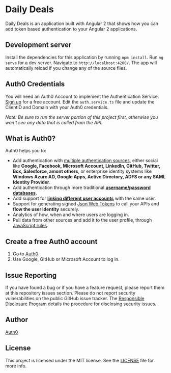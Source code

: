 # Daily Deals

Daily Deals is an application built with Angular 2 that shows how you can add token based authentication to your Angular 2 applications. 

## Development server
Install the dependencies for this application by running `npm install`. Run `ng serve` for a dev server. Navigate to `http://localhost:4200/`. The app will automatically reload if you change any of the source files.

## Auth0 Credentials

You will need an Auth0 Account to implement the Authentication Service. [Sign up](https://auth0.com/signup) for a free account. Edit the `auth.service.ts` file and update the ClientID and Domain with your Auth0 credentials.

*Note: Be sure to run the server portion of this project first, otherwise you won't see any data that is called from the API.*

## What is Auth0?

Auth0 helps you to:

* Add authentication with [multiple authentication sources](https://docs.auth0.com/identityproviders), either social like **Google, Facebook, Microsoft Account, LinkedIn, GitHub, Twitter, Box, Salesforce, amont others**, or enterprise identity systems like **Windows Azure AD, Google Apps, Active Directory, ADFS or any SAML Identity Provider**.
* Add authentication through more traditional **[username/password databases](https://docs.auth0.com/mysql-connection-tutorial)**.
* Add support for **[linking different user accounts](https://docs.auth0.com/link-accounts)** with the same user.
* Support for generating signed [Json Web Tokens](https://docs.auth0.com/jwt) to call your APIs and **flow the user identity** securely.
* Analytics of how, when and where users are logging in.
* Pull data from other sources and add it to the user profile, through [JavaScript rules](https://docs.auth0.com/rules).

## Create a free Auth0 account

1. Go to [Auth0](https://auth0.com/signup).
2. Use Google, GitHub or Microsoft Account to log in.

## Issue Reporting

If you have found a bug or if you have a feature request, please report them at this repository issues section. Please do not report security vulnerabilities on the public GitHub issue tracker. The [Responsible Disclosure Program](https://auth0.com/whitehat) details the procedure for disclosing security issues.

## Author

[Auth0](auth0.com)

## License

This project is licensed under the MIT license. See the [LICENSE](LICENSE) file for more info.
